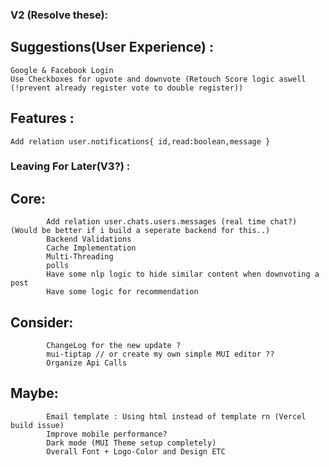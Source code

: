 ### V2 (Resolve these):

## Suggestions(User Experience) :
	Google & Facebook Login
	Use Checkboxes for upvote and downvote (Retouch Score logic aswell (!prevent already register vote to double register))
## Features :
	Add relation user.notifications{ id,read:boolean,message }

### Leaving For Later(V3?) :

## Core:
    		Add relation user.chats.users.messages (real time chat?) (Would be better if i build a seperate backend for this..)
    		Backend Validations
    		Cache Implementation
    		Multi-Threading
    		polls
    		Have some nlp logic to hide similar content when downvoting a post
    		Have some logic for recommendation

## Consider:

    		ChangeLog for the new update ?
    		mui-tiptap // or create my own simple MUI editor ??
    		Organize Api Calls

## Maybe:

    		Email template : Using html instead of template rn (Vercel build issue)
    		Improve mobile performance?
    		Dark mode (MUI Theme setup completely)
    		Overall Font + Logo-Color and Design ETC
